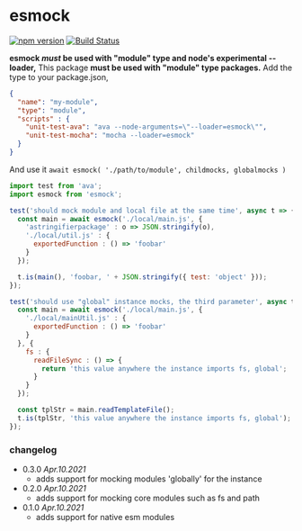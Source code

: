 esmock
======
[![npm version](https://badge.fury.io/js/esmock.svg)](https://badge.fury.io/js/esmock) [![Build Status](https://travis-ci.org/iambumblehead/esmock.svg?branch=master)](https://travis-ci.org/iambumblehead/esmock)


**esmock _must_ be used with "module" type and node's experimental --loader,**
This package **must be used with "module" type packages.** Add the type to your package.json,
``` json
{
  "name": "my-module",
  "type": "module",
  "scripts" : {
    "unit-test-ava": "ava --node-arguments=\"--loader=esmock\"",
    "unit-test-mocha": "mocha --loader=esmock"
  }
}
```


And use it `await esmock( './path/to/module', childmocks, globalmocks )`
``` javascript
import test from 'ava';
import esmock from 'esmock';

test('should mock module and local file at the same time', async t => {
  const main = await esmock('./local/main.js', {
    'astringifierpackage' : o => JSON.stringify(o),
    './local/util.js' : {
      exportedFunction : () => 'foobar'
    }
  });

  t.is(main(), 'foobar, ' + JSON.stringify({ test: 'object' }));
});

test('should use "global" instance mocks, the third parameter', async t => {
  const main = await esmock('./local/main.js', {
    './local/mainUtil.js' : {
      exportedFunction : () => 'foobar'
    }
  }, {
    fs : {
      readFileSync : () => {
        return 'this value anywhere the instance imports fs, global';
      }
    }
  });

  const tplStr = main.readTemplateFile();
  t.is(tplStr, 'this value anywhere the instance imports fs, global');
});
```


### changelog

 * 0.3.0 _Apr.10.2021_
   * adds support for mocking modules 'globally' for the instance
 * 0.2.0 _Apr.10.2021_
   * adds support for mocking core modules such as fs and path
 * 0.1.0 _Apr.10.2021_
   * adds support for native esm modules


[0]: http://www.bumblehead.com "bumblehead"
